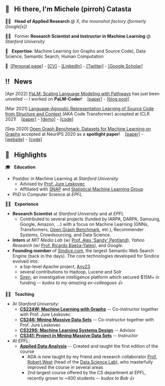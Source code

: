## 👋  &nbsp; Hi there, I'm Michele (pirroh) Catasta
👨‍💻 &nbsp; **Head of Applied Research** @ *X, the moonshot factory (formerly Google[x])*

:man_teacher: &nbsp; Former **Research Scientist and Instructor in Machine Learning** @ *Stanford University*

:telescope: &nbsp; **Expertise**: Machine Learning (on Graphs and Source Code), Data Science, Semantic Search, Human Computation

:link:&nbsp;
[[Personal page]](https://pirroh.fyi) - 
[[CV]](https://docs.google.com/viewer?url=https://github.com/pirroh/pirroh/raw/main/CV-MCatasta.pdf) -
[[LinkedIn]](https://linkedin.com/in/pirroh) -
[[Twitter]](https://twitter.com/pirroh) -
[[Google Scholar]](https://scholar.google.com/citations?user=ZxfOSWMAAAAJ&hl=en&oi=ao)

## :bangbang: &nbsp; News
[Apr 2022] [PaLM: Scaling Language Modeling with Pathways](https://arxiv.org/pdf/2204.02311.pdf) has just been unveiled -- I worked on **PaLM-Coder**! &nbsp;&nbsp;
[[paper]](https://arxiv.org/abs/2204.02311) -
[[blog post]](https://ai.googleblog.com/2022/04/pathways-language-model-palm-scaling-to.html)

[Mar 2021] [Language-Agnostic Representation Learning of Source Code from Structure and Context](https://arxiv.org/pdf/2103.11318.pdf) (AKA Code Transformer) accepted at ICLR 2021! &nbsp;&nbsp;
[[paper]](https://arxiv.org/abs/2103.11318) -
[[demo]](https://www.code-transformer.org) -
[[code]](https://github.com/danielzuegner/code-transformer)

[Sep 2020] [Open Graph Benchmark: Datasets for Machine Learning on Graphs](https://arxiv.org/pdf/2005.00687.pdf) accepted at NeurIPS 2020 as a **spotlight paper**! &nbsp;&nbsp;
[[paper]](https://arxiv.org/abs/2005.00687) -
[[website]](https://ogb.stanford.edu) -
[[code]](https://github.com/snap-stanford/ogb) 

## :flashlight: &nbsp; Highlights	
:mortar_board: &nbsp; **Education**
* Postdoc in Machine Learning at *Stanford University*
  * Advised by [Prof. Jure Leskovec](https://cs.stanford.edu/people/jure/)
  * Affiliated with [SNAP](http://snap.stanford.edu) and [Statistical Machine Learning Group](http://statsml.stanford.edu)
* PhD in Computer Science at *EPFL*

:man_technologist: &nbsp; **Experience**
* **Research Scientist** at *Stanford University* and at *EPFL*
  * Contributed to several projects (funded by IARPA, DARPA, Samsung, Google, Amazon, ...) with a focus on Machine Learning (GNNs, Transformers, [Open Graph Benchmark](https://ogb.stanford.edu), etc.), Recommender Systems, Crowdsourcing, and Data Science.
* **Intern** at *MIT Media Lab* (w/ [Prof. Alex 'Sandy' Pentland](https://www.media.mit.edu/people/sandy/overview/)), *Yahoo Research* (w/ [Prof. Ricardo Baeza-Yates](http://www.baeza.cl)), and *Google*.
* **Founding member** of [Sindice.com](http://sindice.com), the largest Semantic Web Search Engine (back in the days). The core technologies developed for Sindice evolved into:
  * a top-level Apache project, [Any23](https://any23.apache.org/index.html)
  * several contributions to Hadoop, Lucene and Solr
  * [Siren](https://siren.io), an investigative intelligence platform which secured $15M+ in funding -- _kudos to my amazing ex-colleagues :+1:_

:man_teacher: &nbsp; **Teaching**
* At *Stanford University*:
  * [**CS224W: Machine Learning with Graphs**](https://cs224w.stanford.edu) -- Co-instructor together with Prof. Jure Leskovec
  * [**CS246: Mining Massive Data Sets**](https://cs246.stanford.edu) -- Co-instructor together with Prof. Jure Leskovec
  * [**CS329S: Machine Learning Systems Design**](https://cs329s.stanford.edu) -- Advisor
  * [**CS341: Project in Mining Massive Data Sets**](https://cs341.stanford.edu) -- Instructor
* At *EPFL*:
  * [**Applied Data Analysis**](https://ada.epfl.ch) -- Created and taught the first edition of the course
    * ADA is now taught by my friend and research collaborator [Prof. Robert West](https://dlab.epfl.ch/people/west/) (head of the [Data Science Lab](https://dlab.epfl.ch)), who masterfully improved the course in several areas
    * 2nd largest course offered by the CS department at EPFL, recently grown to ~400 students -- _kudos to Bob :+1:_
